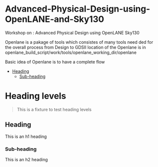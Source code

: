 # Advanced-Physical-Design-using-OpenLANE-and-Sky130
Workshop on : Advanced Physical Design using OpenLANE Sky130

Openlane is a pakage of tools which consistes of many tools need ded for the overall process from Design to GDSII
location of the Openlane is in openlane_build_script/work/tools/openlane_working_dir/openlane

Basic idea of Openlane is to have a complete flow



- [Heading](#heading)
  * [Sub-heading](#sub-heading)

# Heading levels

> This is a fixture to test heading levels

<!-- toc -->

## Heading

This is an h1 heading

### Sub-heading

This is an h2 heading
